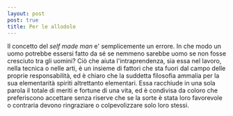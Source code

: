 ```yaml
---
layout: post
post: true
title: Per le allodole
---
```

Il concetto del *self made man* e' semplicemente un errore. In che modo un uomo potrebbe essersi fatto da sé se nemmeno sarebbe uomo se non fosse cresciuto tra gli uomini? Ciò che aiuta l'intraprendenza, sia essa nel lavoro, nella tecnica o nelle arti, è un insieme di fattori che sta fuori dal campo delle proprie responsabilità, ed è chiaro che la suddetta filosofia ammalia per la sua elementarità spiriti altrettanto elementari.  Essa racchiude in una sola parola il totale di meriti e fortune di una vita, ed è condivisa da coloro che preferiscono accettare senza riserve che se la sorte è stata loro favorevole o contraria devono ringraziare o colpevolizzare solo loro stessi.
